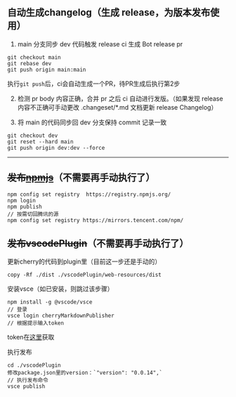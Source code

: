## 自动生成changelog（生成 release，为版本发布使用）
1. main 分支同步 dev 代码触发 release ci 生成 Bot release pr
```
git checkout main
git rebase dev
git push origin main:main
```
执行`git push`后，ci会自动生成一个PR，待PR生成后执行第2步

2. 检测 pr body 内容正确，合并 pr 之后 ci 自动进行发版。（如果发现 release 内容不正确可手动更改 .changeset/*.md 文档更新 release Changelog）

3. 将 main 的代码同步回 dev 分支保持 commit 记录一致
```
git checkout dev
git reset --hard main
git push origin dev:dev --force
```
---



## ~~发布~~[~~npmjs~~](https://www.npmjs.com/)（不需要再手动执行了）
```
npm config set registry  https://registry.npmjs.org/
npm login
npm publish
// 按需切回腾讯的源
npm config set registry https://mirrors.tencent.com/npm/
```

## ~~发布vscodePlugin~~（不需要再手动执行了）
更新cherry的代码到plugin里（目前这一步还是手动的）
```
copy -Rf ./dist ./vscodePlugin/web-resources/dist
```

安装vsce（如已安装，则跳过该步骤）
```
npm install -g @vscode/vsce
// 登录
vsce login cherryMarkdownPublisher
// 根据提示输入token
```
token在[这里](https://dev.azure.com/cherry-markdown/_usersSettings/tokens)获取

执行发布
```
cd ./vscodePlugin
修改package.json里的version：`"version": "0.0.14",`
// 执行发布命令
vsce publish
```